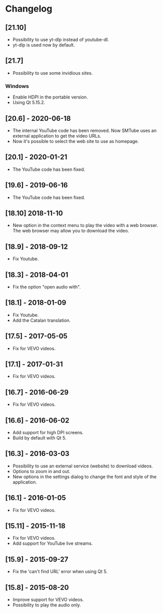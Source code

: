# Changelog

## [21.10]
 * Possibility to use yt-dlp instead of youtube-dl.
 * yt-dlp is used now by default.

## [21.7]
 *  Possibility to use some invidious sites.
### Windows
 * Enable HDPI in the portable version.
 * Using Qt 5.15.2.

## [20.6] - 2020-06-18
 * The internal YouTube code has been removed. Now SMTube uses
   an external application to get the video URLs.
 * Now it's possible to select the web site to use as homepage.

## [20.1] - 2020-01-21
 * The YouTube code has been fixed.

## [19.6] - 2019-06-16
 * The YouTube code has been fixed.

## [18.10] 2018-11-10
 * New option in the context menu to play the video with a web browser.
   The web browser may allow you to download the video.

## [18.9] - 2018-09-12
 * Fix Youtube.

## [18.3] - 2018-04-01
 * Fix the option "open audio with".

## [18.1] - 2018-01-09
 * Fix Youtube.
 * Add the Catalan translation.

## [17.5] - 2017-05-05
 * Fix for VEVO videos.

## [17.1] - 2017-01-31
 * Fix for VEVO videos.

## [16.7] - 2016-06-29
 * Fix for VEVO videos.

## [16.6] - 2016-06-02
 * Add support for high DPI screens.
 * Build by default with Qt 5.

## [16.3] - 2016-03-03
 * Possibility to use an external service (website) to download
   videos.
 * Options to zoom in and out.
 * New options in the settings dialog to change the font and
   style of the application.

## [16.1] - 2016-01-05
 * Fix for VEVO videos.

## [15.11] - 2015-11-18
 * Fix for VEVO videos.
 * Add support for YouTube live streams.

## [15.9] - 2015-09-27
 * Fix the 'can't find URL' error when using Qt 5.

## [15.8] - 2015-08-20
 * Improve support for VEVO videos.
 * Possibility to play the audio only.

